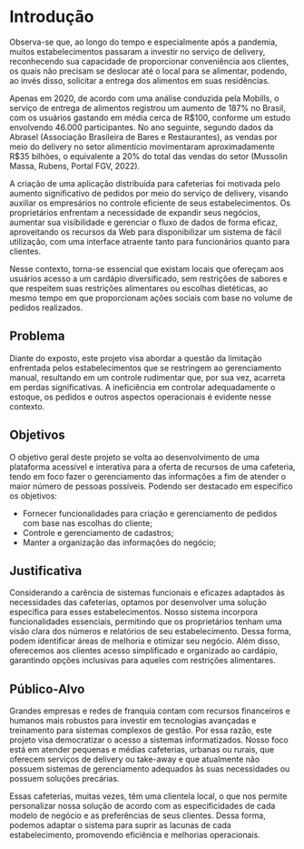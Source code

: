 # Introdução

<p>Observa-se que, ao longo do tempo e especialmente após a pandemia, muitos estabelecimentos passaram a investir no serviço de delivery, reconhecendo sua capacidade de proporcionar conveniência aos clientes, os quais não precisam se deslocar até o local para se alimentar, podendo, ao invés disso, solicitar a entrega dos alimentos em suas residências.</p>
<p>Apenas em 2020, de acordo com uma análise conduzida pela Mobills, o serviço de entrega de alimentos registrou um aumento de 187% no Brasil, com os usuários gastando em média cerca de R$100, conforme um estudo envolvendo 46.000 participantes. No ano seguinte, segundo dados da Abrasel (Associação Brasileira de Bares e Restaurantes), as vendas por meio do delivery no setor alimentício movimentaram aproximadamente R$35 bilhões, o equivalente a 20% do total das vendas do setor (Mussolin Massa, Rubens, Portal FGV, 2022).</p>
<p>A criação de uma aplicação distribuída para cafeterias foi motivada pelo aumento significativo de pedidos por meio do serviço de delivery, visando auxiliar os empresários no controle eficiente de seus estabelecimentos. Os proprietários enfrentam a necessidade de expandir seus negócios, aumentar sua visibilidade e gerenciar o fluxo de dados de forma eficaz, aproveitando os recursos da Web para disponibilizar um sistema de fácil utilização, com uma interface atraente tanto para funcionários quanto para clientes.</p>
<p>Nesse contexto, torna-se essencial que existam locais que ofereçam aos usuários acesso a um cardápio diversificado, sem restrições de sabores e que respeitem suas restrições alimentares ou escolhas dietéticas, ao mesmo tempo em que proporcionam ações sociais com base no volume de pedidos realizados.</p>

## Problema

Diante do exposto, este projeto visa abordar a questão da limitação enfrentada pelos estabelecimentos que se restringem ao gerenciamento manual, resultando em um controle rudimentar que, por sua vez, acarreta em perdas significativas. A ineficiência em controlar adequadamente o estoque, os pedidos e outros aspectos operacionais é evidente nesse contexto.

## Objetivos

O objetivo geral deste projeto se volta ao desenvolvimento de uma plataforma acessível e interativa para a oferta de recursos de uma cafeteria, tendo em foco fazer o gerenciamento das informações a fim de atender o maior número de pessoas possíveis. Podendo ser destacado em específico os objetivos:

- Fornecer funcionalidades para criação e gerenciamento de pedidos com base nas escolhas do cliente;
- Controle e gerenciamento de cadastros;
- Manter a organização das informações do negócio;


## Justificativa

Considerando a carência de sistemas funcionais e eficazes adaptados às necessidades das cafeterias, optamos por desenvolver uma solução específica para esses estabelecimentos. Nosso sistema incorpora funcionalidades essenciais, permitindo que os proprietários tenham uma visão clara dos números e relatórios de seu estabelecimento. Dessa forma, podem identificar áreas de melhoria e otimizar seu negócio. Além disso, oferecemos aos clientes acesso simplificado e organizado ao cardápio, garantindo opções inclusivas para aqueles com restrições alimentares.


## Público-Alvo

<p>Grandes empresas e redes de franquia contam com recursos financeiros e humanos mais robustos para investir em tecnologias avançadas e treinamento para sistemas complexos de gestão. Por essa razão, este projeto visa democratizar o acesso a sistemas informatizados. Nosso foco está em atender pequenas e médias cafeterias, urbanas ou rurais, que oferecem serviços de delivery ou take-away e que atualmente não possuem sistemas de gerenciamento adequados às suas necessidades ou possuem soluções precárias.</p>
<p>Essas cafeterias, muitas vezes, têm uma clientela local, o que nos permite personalizar nossa solução de acordo com as especificidades de cada modelo de negócio e as preferências de seus clientes. Dessa forma, podemos adaptar o sistema para suprir as lacunas de cada estabelecimento, promovendo eficiência e melhorias operacionais.</p>
